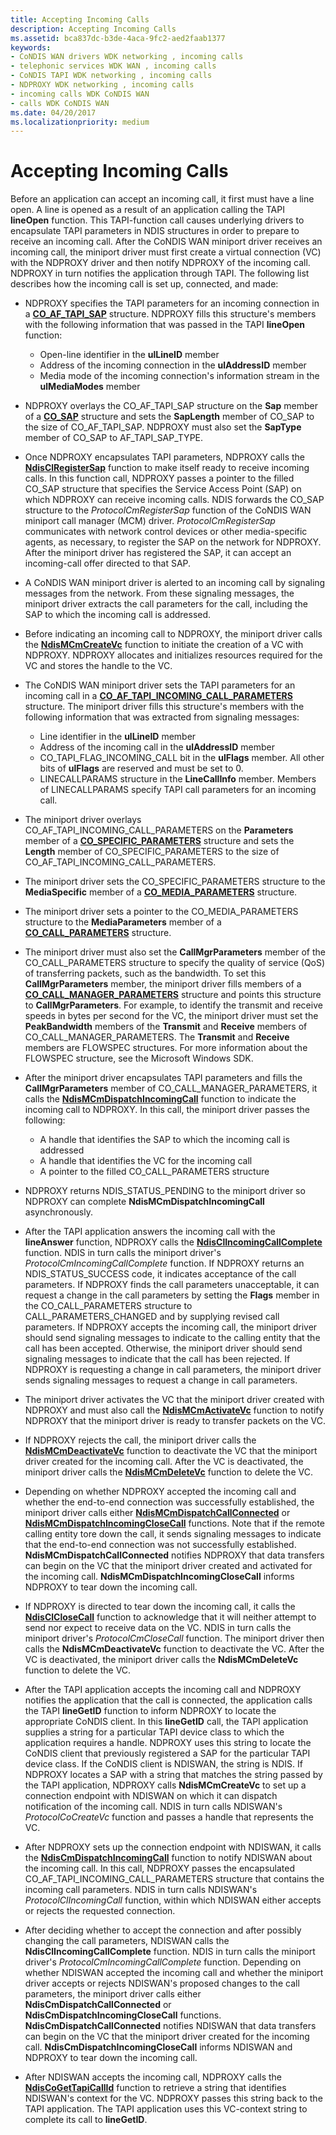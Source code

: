 ```yaml
---
title: Accepting Incoming Calls
description: Accepting Incoming Calls
ms.assetid: bca837dc-b3de-4aca-9fc2-aed2faab1377
keywords:
- CoNDIS WAN drivers WDK networking , incoming calls
- telephonic services WDK WAN , incoming calls
- CoNDIS TAPI WDK networking , incoming calls
- NDPROXY WDK networking , incoming calls
- incoming calls WDK CoNDIS WAN
- calls WDK CoNDIS WAN
ms.date: 04/20/2017
ms.localizationpriority: medium
---
```


# Accepting Incoming Calls





Before an application can accept an incoming call, it first must have a line open. A line is opened as a result of an application calling the TAPI **lineOpen** function. This TAPI-function call causes underlying drivers to encapsulate TAPI parameters in NDIS structures in order to prepare to receive an incoming call. After the CoNDIS WAN miniport driver receives an incoming call, the miniport driver must first create a virtual connection (VC) with the NDPROXY driver and then notify NDPROXY of the incoming call. NDPROXY in turn notifies the application through TAPI. The following list describes how the incoming call is set up, connected, and made:

-   NDPROXY specifies the TAPI parameters for an incoming connection in a [**CO\_AF\_TAPI\_SAP**](https://msdn.microsoft.com/library/windows/hardware/ff545376) structure. NDPROXY fills this structure's members with the following information that was passed in the TAPI **lineOpen** function:
    -   Open-line identifier in the **ulLineID** member
    -   Address of the incoming connection in the **ulAddressID** member
    -   Media mode of the incoming connection's information stream in the **ulMediaModes** member
-   NDPROXY overlays the CO\_AF\_TAPI\_SAP structure on the **Sap** member of a [**CO\_SAP**](https://msdn.microsoft.com/library/windows/hardware/ff545392) structure and sets the **SapLength** member of CO\_SAP to the size of CO\_AF\_TAPI\_SAP. NDPROXY must also set the **SapType** member of CO\_SAP to AF\_TAPI\_SAP\_TYPE.

-   Once NDPROXY encapsulates TAPI parameters, NDPROXY calls the [**NdisClRegisterSap**](https://msdn.microsoft.com/library/windows/hardware/ff561648) function to make itself ready to receive incoming calls. In this function call, NDPROXY passes a pointer to the filled CO\_SAP structure that specifies the Service Access Point (SAP) on which NDPROXY can receive incoming calls. NDIS forwards the CO\_SAP structure to the *ProtocolCmRegisterSap* function of the CoNDIS WAN miniport call manager (MCM) driver. *ProtocolCmRegisterSap* communicates with network control devices or other media-specific agents, as necessary, to register the SAP on the network for NDPROXY. After the miniport driver has registered the SAP, it can accept an incoming-call offer directed to that SAP.

-   A CoNDIS WAN miniport driver is alerted to an incoming call by signaling messages from the network. From these signaling messages, the miniport driver extracts the call parameters for the call, including the SAP to which the incoming call is addressed.

-   Before indicating an incoming call to NDPROXY, the miniport driver calls the [**NdisMCmCreateVc**](https://msdn.microsoft.com/library/windows/hardware/ff562812) function to initiate the creation of a VC with NDPROXY. NDPROXY allocates and initializes resources required for the VC and stores the handle to the VC.

-   The CoNDIS WAN miniport driver sets the TAPI parameters for an incoming call in a [**CO\_AF\_TAPI\_INCOMING\_CALL\_PARAMETERS**](https://msdn.microsoft.com/library/windows/hardware/ff545372) structure. The miniport driver fills this structure's members with the following information that was extracted from signaling messages:
    -   Line identifier in the **ulLineID** member
    -   Address of the incoming call in the **ulAddressID** member
    -   CO\_TAPI\_FLAG\_INCOMING\_CALL bit in the **ulFlags** member. All other bits of **ulFlags** are reserved and must be set to 0.
    -   LINECALLPARAMS structure in the **LineCallInfo** member. Members of LINECALLPARAMS specify TAPI call parameters for an incoming call.
-   The miniport driver overlays CO\_AF\_TAPI\_INCOMING\_CALL\_PARAMETERS on the **Parameters** member of a [**CO\_SPECIFIC\_PARAMETERS**](https://msdn.microsoft.com/library/windows/hardware/ff545396) structure and sets the **Length** member of CO\_SPECIFIC\_PARAMETERS to the size of CO\_AF\_TAPI\_INCOMING\_CALL\_PARAMETERS.

-   The miniport driver sets the CO\_SPECIFIC\_PARAMETERS structure to the **MediaSpecific** member of a [**CO\_MEDIA\_PARAMETERS**](https://msdn.microsoft.com/library/windows/hardware/ff545388) structure.

-   The miniport driver sets a pointer to the CO\_MEDIA\_PARAMETERS structure to the **MediaParameters** member of a [**CO\_CALL\_PARAMETERS**](https://msdn.microsoft.com/library/windows/hardware/ff545384) structure.

-   The miniport driver must also set the **CallMgrParameters** member of the CO\_CALL\_PARAMETERS structure to specify the quality of service (QoS) of transferring packets, such as the bandwidth. To set this **CallMgrParameters** member, the miniport driver fills members of a [**CO\_CALL\_MANAGER\_PARAMETERS**](https://msdn.microsoft.com/library/windows/hardware/ff545381) structure and points this structure to **CallMgrParameters**. For example, to identify the transmit and receive speeds in bytes per second for the VC, the miniport driver must set the **PeakBandwidth** members of the **Transmit** and **Receive** members of CO\_CALL\_MANAGER\_PARAMETERS. The **Transmit** and **Receive** members are FLOWSPEC structures. For more information about the FLOWSPEC structure, see the Microsoft Windows SDK.

-   After the miniport driver encapsulates TAPI parameters and fills the **CallMgrParameters** member of CO\_CALL\_MANAGER\_PARAMETERS, it calls the [**NdisMCmDispatchIncomingCall**](https://msdn.microsoft.com/library/windows/hardware/ff562830) function to indicate the incoming call to NDPROXY. In this call, the miniport driver passes the following:
    -   A handle that identifies the SAP to which the incoming call is addressed
    -   A handle that identifies the VC for the incoming call
    -   A pointer to the filled CO\_CALL\_PARAMETERS structure
-   NDPROXY returns NDIS\_STATUS\_PENDING to the miniport driver so NDPROXY can complete **NdisMCmDispatchIncomingCall** asynchronously.

-   After the TAPI application answers the incoming call with the **lineAnswer** function, NDPROXY calls the [**NdisClIncomingCallComplete**](https://msdn.microsoft.com/library/windows/hardware/ff561632) function. NDIS in turn calls the miniport driver's *ProtocolCmIncomingCallComplete* function. If NDPROXY returns an NDIS\_STATUS\_SUCCESS code, it indicates acceptance of the call parameters. If NDPROXY finds the call parameters unacceptable, it can request a change in the call parameters by setting the **Flags** member in the CO\_CALL\_PARAMETERS structure to CALL\_PARAMETERS\_CHANGED and by supplying revised call parameters. If NDPROXY accepts the incoming call, the miniport driver should send signaling messages to indicate to the calling entity that the call has been accepted. Otherwise, the miniport driver should send signaling messages to indicate that the call has been rejected. If NDPROXY is requesting a change in call parameters, the miniport driver sends signaling messages to request a change in call parameters.

-   The miniport driver activates the VC that the miniport driver created with NDPROXY and must also call the [**NdisMCmActivateVc**](https://msdn.microsoft.com/library/windows/hardware/ff562792) function to notify NDPROXY that the miniport driver is ready to transfer packets on the VC.

-   If NDPROXY rejects the call, the miniport driver calls the [**NdisMCmDeactivateVc**](https://msdn.microsoft.com/library/windows/hardware/ff562818) function to deactivate the VC that the miniport driver created for the incoming call. After the VC is deactivated, the miniport driver calls the [**NdisMCmDeleteVc**](https://msdn.microsoft.com/library/windows/hardware/ff562819) function to delete the VC.

-   Depending on whether NDPROXY accepted the incoming call and whether the end-to-end connection was successfully established, the miniport driver calls either [**NdisMCmDispatchCallConnected**](https://msdn.microsoft.com/library/windows/hardware/ff562826) or [**NdisMCmDispatchIncomingCloseCall**](https://msdn.microsoft.com/library/windows/hardware/ff563541) functions. Note that if the remote calling entity tore down the call, it sends signaling messages to indicate that the end-to-end connection was not successfully established. **NdisMCmDispatchCallConnected** notifies NDPROXY that data transfers can begin on the VC that the miniport driver created and activated for the incoming call. **NdisMCmDispatchIncomingCloseCall** informs NDPROXY to tear down the incoming call.

-   If NDPROXY is directed to tear down the incoming call, it calls the [**NdisClCloseCall**](https://msdn.microsoft.com/library/windows/hardware/ff561627) function to acknowledge that it will neither attempt to send nor expect to receive data on the VC. NDIS in turn calls the miniport driver's *ProtocolCmCloseCall* function. The miniport driver then calls the **NdisMCmDeactivateVc** function to deactivate the VC. After the VC is deactivated, the miniport driver calls the **NdisMCmDeleteVc** function to delete the VC.

-   After the TAPI application accepts the incoming call and NDPROXY notifies the application that the call is connected, the application calls the TAPI **lineGetID** function to inform NDPROXY to locate the appropriate CoNDIS client. In this **lineGetID** call, the TAPI application supplies a string for a particular TAPI device class to which the application requires a handle. NDPROXY uses this string to locate the CoNDIS client that previously registered a SAP for the particular TAPI device class. If the CoNDIS client is NDISWAN, the string is NDIS. If NDPROXY locates a SAP with a string that matches the string passed by the TAPI application, NDPROXY calls **NdisMCmCreateVc** to set up a connection endpoint with NDISWAN on which it can dispatch notification of the incoming call. NDIS in turn calls NDISWAN's *ProtocolCoCreateVc* function and passes a handle that represents the VC.

-   After NDPROXY sets up the connection endpoint with NDISWAN, it calls the [**NdisCmDispatchIncomingCall**](https://msdn.microsoft.com/library/windows/hardware/ff561664) function to notify NDISWAN about the incoming call. In this call, NDPROXY passes the encapsulated CO\_AF\_TAPI\_INCOMING\_CALL\_PARAMETERS structure that contains the incoming call parameters. NDIS in turn calls NDISWAN's *ProtocolClIncomingCall* function, within which NDISWAN either accepts or rejects the requested connection.

-   After deciding whether to accept the connection and after possibly changing the call parameters, NDISWAN calls the **NdisClIncomingCallComplete** function. NDIS in turn calls the miniport driver's *ProtocolCmIncomingCallComplete* function. Depending on whether NDISWAN accepted the incoming call and whether the miniport driver accepts or rejects NDISWAN's proposed changes to the call parameters, the miniport driver calls either **NdisCmDispatchCallConnected** or **NdisCmDispatchIncomingCloseCall** functions. **NdisCmDispatchCallConnected** notifies NDISWAN that data transfers can begin on the VC that the miniport driver created for the incoming call. **NdisCmDispatchIncomingCloseCall** informs NDISWAN and NDPROXY to tear down the incoming call.

-   After NDISWAN accepts the incoming call, NDPROXY calls the [**NdisCoGetTapiCallId**](https://msdn.microsoft.com/library/windows/hardware/ff561700) function to retrieve a string that identifies NDISWAN's context for the VC. NDPROXY passes this string back to the TAPI application. The TAPI application uses this VC-context string to complete its call to **lineGetID**.

 

 





